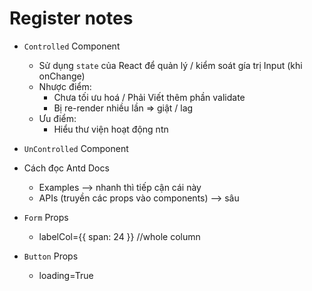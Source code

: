 # Register notes

- `Controlled` Component
    - Sử dụng `state` của React để quản lý / kiểm soát gía trị Input (khi onChange)
    - Nhược điểm:
        - Chưa tối ưu hoá / Phải Viết thêm phần validate 
        - Bị re-render nhiều lần => giật / lag 
    - Ưu điểm: 
        - Hiểu thư viện hoạt động ntn
- `UnControlled` Component
- Cách đọc Antd Docs
    - Examples --> nhanh thì tiếp cận cái này 
    - APIs (truyền các props vào components) --> sâu 

- `Form` Props
    - labelCol={{ span: 24 }} //whole column
- `Button` Props
    - loading=True
